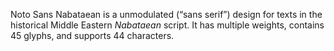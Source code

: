 Noto Sans Nabataean is a unmodulated (“sans serif”) design for texts in the historical Middle Eastern _Nabataean_ script. It has multiple weights, contains 45 glyphs, and supports 44 characters.